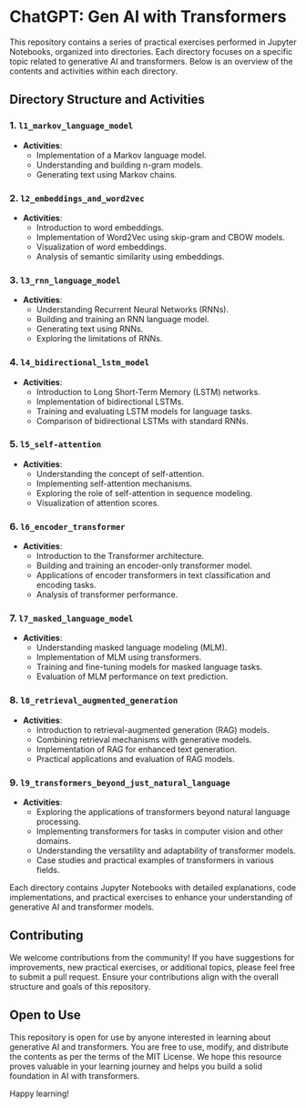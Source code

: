 # ChatGPT: Gen AI with Transformers

This repository contains a series of practical exercises performed in Jupyter Notebooks, organized into directories. Each directory focuses on a specific topic related to generative AI and transformers. Below is an overview of the contents and activities within each directory.

## Directory Structure and Activities

### 1. `l1_markov_language_model`
- **Activities**:
  - Implementation of a Markov language model.
  - Understanding and building n-gram models.
  - Generating text using Markov chains.

### 2. `l2_embeddings_and_word2vec`
- **Activities**:
  - Introduction to word embeddings.
  - Implementation of Word2Vec using skip-gram and CBOW models.
  - Visualization of word embeddings.
  - Analysis of semantic similarity using embeddings.

### 3. `l3_rnn_language_model`
- **Activities**:
  - Understanding Recurrent Neural Networks (RNNs).
  - Building and training an RNN language model.
  - Generating text using RNNs.
  - Exploring the limitations of RNNs.

### 4. `l4_bidirectional_lstm_model`
- **Activities**:
  - Introduction to Long Short-Term Memory (LSTM) networks.
  - Implementation of bidirectional LSTMs.
  - Training and evaluating LSTM models for language tasks.
  - Comparison of bidirectional LSTMs with standard RNNs.

### 5. `l5_self-attention`
- **Activities**:
  - Understanding the concept of self-attention.
  - Implementing self-attention mechanisms.
  - Exploring the role of self-attention in sequence modeling.
  - Visualization of attention scores.

### 6. `l6_encoder_transformer`
- **Activities**:
  - Introduction to the Transformer architecture.
  - Building and training an encoder-only transformer model.
  - Applications of encoder transformers in text classification and encoding tasks.
  - Analysis of transformer performance.

### 7. `l7_masked_language_model`
- **Activities**:
  - Understanding masked language modeling (MLM).
  - Implementation of MLM using transformers.
  - Training and fine-tuning models for masked language tasks.
  - Evaluation of MLM performance on text prediction.

### 8. `l8_retrieval_augmented_generation`
- **Activities**:
  - Introduction to retrieval-augmented generation (RAG) models.
  - Combining retrieval mechanisms with generative models.
  - Implementation of RAG for enhanced text generation.
  - Practical applications and evaluation of RAG models.

### 9. `l9_transformers_beyond_just_natural_language`
- **Activities**:
  - Exploring the applications of transformers beyond natural language processing.
  - Implementing transformers for tasks in computer vision and other domains.
  - Understanding the versatility and adaptability of transformer models.
  - Case studies and practical examples of transformers in various fields.

Each directory contains Jupyter Notebooks with detailed explanations, code implementations, and practical exercises to enhance your understanding of generative AI and transformer models.

## Contributing
We welcome contributions from the community! If you have suggestions for improvements, new practical exercises, or additional topics, please feel free to submit a pull request. Ensure your contributions align with the overall structure and goals of this repository.

## Open to Use
This repository is open for use by anyone interested in learning about generative AI and transformers. You are free to use, modify, and distribute the contents as per the terms of the MIT License. We hope this resource proves valuable in your learning journey and helps you build a solid foundation in AI with transformers.

Happy learning!

